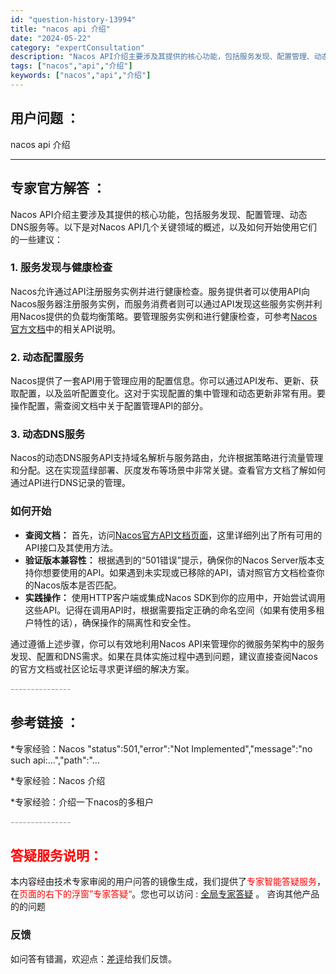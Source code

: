 ```yaml
---
id: "question-history-13994"
title: "nacos api 介绍"
date: "2024-05-22"
category: "expertConsultation"
description: "Nacos API介绍主要涉及其提供的核心功能，包括服务发现、配置管理、动态DNS服务等。以下是对Nacos API几个关键领域的概述，以及如何开始使用它们的一些建议：### 1. 服务发现与健康检查Nacos允许通过API注册服务实例并进行健康检查。服务提供者可以使用API向Nacos服务器注册服"
tags: ["nacos","api","介绍"]
keywords: ["nacos","api","介绍"]
---
```


## 用户问题 ： 
 nacos api 介绍  

---------------
## 专家官方解答 ：

Nacos API介绍主要涉及其提供的核心功能，包括服务发现、配置管理、动态DNS服务等。以下是对Nacos API几个关键领域的概述，以及如何开始使用它们的一些建议：

### 1. 服务发现与健康检查
Nacos允许通过API注册服务实例并进行健康检查。服务提供者可以使用API向Nacos服务器注册服务实例，而服务消费者则可以通过API发现这些服务实例并利用Nacos提供的负载均衡策略。要管理服务实例和进行健康检查，可参考[Nacos官方文档](https://nacos.io/docs/latest/guide/user/open-api.html)中的相关API说明。

### 2. 动态配置服务
Nacos提供了一套API用于管理应用的配置信息。你可以通过API发布、更新、获取配置，以及监听配置变化。这对于实现配置的集中管理和动态更新非常有用。要操作配置，需查阅文档中关于配置管理API的部分。

### 3. 动态DNS服务
Nacos的动态DNS服务API支持域名解析与服务路由，允许根据策略进行流量管理和分配。这在实现蓝绿部署、灰度发布等场景中非常关键。查看官方文档了解如何通过API进行DNS记录的管理。

### 如何开始
- **查阅文档：** 首先，访问[Nacos官方API文档页面](https://nacos.io/docs/latest/guide/user/open-api.html)，这里详细列出了所有可用的API接口及其使用方法。
- **验证版本兼容性：** 根据遇到的“501错误”提示，确保你的Nacos Server版本支持你想要使用的API。如果遇到未实现或已移除的API，请对照官方文档检查你的Nacos版本是否匹配。
- **实践操作：** 使用HTTP客户端或集成Nacos SDK到你的应用中，开始尝试调用这些API。记得在调用API时，根据需要指定正确的命名空间（如果有使用多租户特性的话），确保操作的隔离性和安全性。

通过遵循上述步骤，你可以有效地利用Nacos API来管理你的微服务架构中的服务发现、配置和DNS需求。如果在具体实施过程中遇到问题，建议直接查阅Nacos的官方文档或社区论坛寻求更详细的解决方案。


<font color="#949494">---------------</font> 


## 参考链接 ：

*专家经验：Nacos "status":501,"error":"Not Implemented","message":"no such api:...","path":"... 
 
 *专家经验：Nacos 介绍 
 
 *专家经验：介绍一下nacos的多租户 


 <font color="#949494">---------------</font> 
 


## <font color="#FF0000">答疑服务说明：</font> 

本内容经由技术专家审阅的用户问答的镜像生成，我们提供了<font color="#FF0000">专家智能答疑服务</font>，在<font color="#FF0000">页面的右下的浮窗”专家答疑“</font>。您也可以访问 : [全局专家答疑](https://answer.opensource.alibaba.com/docs/intro) 。 咨询其他产品的的问题

### 反馈
如问答有错漏，欢迎点：[差评](https://ai.nacos.io/user/feedbackByEnhancerGradePOJOID?enhancerGradePOJOId=14012)给我们反馈。
